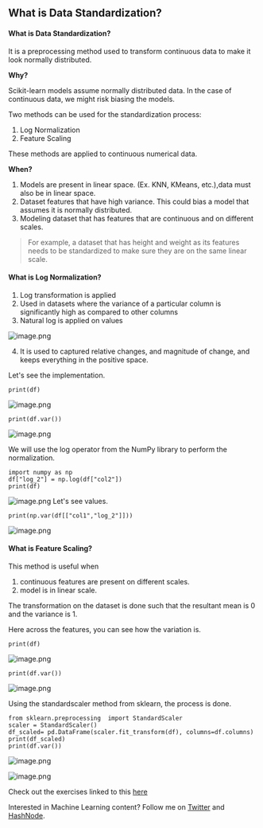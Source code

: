 ## What is Data Standardization?

 #### What is Data Standardization?

It is a preprocessing method used to transform continuous data to make it look normally distributed. 

**Why?**

Scikit-learn models assume normally distributed data. In the case of continuous data, we might risk biasing the models.

Two methods can be used for the standardization process:
1. Log Normalization
2. Feature Scaling

These methods are applied to continuous numerical data.

**When?**

1. Models are present in linear space. (Ex. KNN, KMeans, etc.),data must also be in linear space.
2. Dataset features that have high variance. This could bias a model that assumes it is normally distributed. 
3. Modeling dataset that has features that are continuous and on different scales. 
> For example, a dataset that has height and weight as its features needs to be standardized to make sure they are on the same linear scale.

#### What is Log Normalization?

1. Log transformation is applied
2. Used in datasets where the variance of a particular column is significantly high as compared to other columns
3. Natural log is applied on values

![image.png](https://cdn.hashnode.com/res/hashnode/image/upload/v1642770484282/TTQ1ZEYkw.png)

4. It is used to captured relative changes, and magnitude of change, and keeps everything in the positive space.

Let's see the implementation.

``` 
print(df) 
```

![image.png](https://cdn.hashnode.com/res/hashnode/image/upload/v1642770726107/Y5bhqEDVp.png)

``` 
print(df.var())
```

![image.png](https://cdn.hashnode.com/res/hashnode/image/upload/v1642770738314/DqEMoYHbC.png)

We will use the log operator from the NumPy library to perform the normalization.

``` 
import numpy as np
df["log_2"] = np.log(df["col2"])
print(df)

```

![image.png](https://cdn.hashnode.com/res/hashnode/image/upload/v1642770768558/J8SBzLm-V.png)
Let's see values.

```
print(np.var(df[["col1","log_2"]]))

```

![image.png](https://cdn.hashnode.com/res/hashnode/image/upload/v1642770825749/mNxa5rRZU5.png)


#### What is Feature Scaling?

This method is useful when 
1. continuous features are present on different scales. 
2. model is in linear scale.

The transformation on the dataset is done such that the resultant mean is 0 and the variance is 1.

Here across the features, you can see how the variation is.

```
print(df)
```

![image.png](https://cdn.hashnode.com/res/hashnode/image/upload/v1642776382839/PIOIrDxDH.png)
```
print(df.var())
```
![image.png](https://cdn.hashnode.com/res/hashnode/image/upload/v1642776418943/lR2Su08Lj.png)

Using the standardscaler method from sklearn, the process is done.

```
from sklearn.preprocessing  import StandardScaler
scaler = StandardScaler()
df_scaled= pd.DataFrame(scaler.fit_transform(df), columns=df.columns)
print(df_scaled)
print(df.var())

```

![image.png](https://cdn.hashnode.com/res/hashnode/image/upload/v1642776443908/FBChoCtcn.png)

![image.png](https://cdn.hashnode.com/res/hashnode/image/upload/v1642776460766/Fm6fv4aib.png)

Check out the exercises linked to this [here](https://github.com/manavmodi22/Preprocessing-for-Machine-Learning-in-Python/blob/main/data_preprocessing_chapter2_exercise.ipynb)
  
Interested in Machine Learning content? Follow me on [Twitter](https://twitter.com/manavmtwt) and [HashNode](https://hashnode.com/@manavmodi0004).




